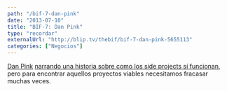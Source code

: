 ```yaml
---
path: "/bif-7-dan-pink"
date: "2013-07-10"
title: "BIF-7: Dan Pink"
type: "recordar"
externalUrl: "http://blip.tv/thebif/bif-7-dan-pink-5655113"
categories: ["Negocios"]
---
```


[Dan Pink](http://www.danpink.com/) [narrando una historia sobre como los side projects sí funcionan](http://blip.tv/thebif/bif-7-dan-pink-5655113), pero para encontrar aquellos proyectos viables necesitamos fracasar muchas veces.
